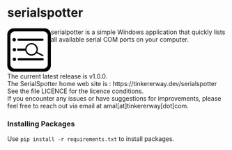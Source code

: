 # serialspotter

<img align="left" height="100" src="icon_serialspotter.png"/>
serialpotter is a simple Windows application that quickly lists all available serial COM ports on your computer.
<br />
<br />
<br />
<br />
<br />
The current latest release is v1.0.0.
<br />
The SerialSpotter home web site is : https://tinkererway.dev/serialspotter
<br />
See the file LICENCE for the licence conditions.
<br />
If you encounter any issues or have suggestions for improvements, please feel free to reach out via email at amal[at]tinkererway[dot]com.

### Installing Packages
Use `pip install -r requirements.txt` to  install packages.


